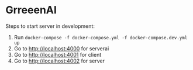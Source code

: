 # GrreeenAI

Steps to start server in development:

1. Run `docker-compose -f docker-compose.yml -f docker-compose.dev.yml up`
2. Go to [http://localhost:4000](http://localhost:4000) for serverai
3. Go to [http://localhost:4001](http://localhost:4001) for client
4. Go to [http://localhost:4002](http://localhost:4002) for server
